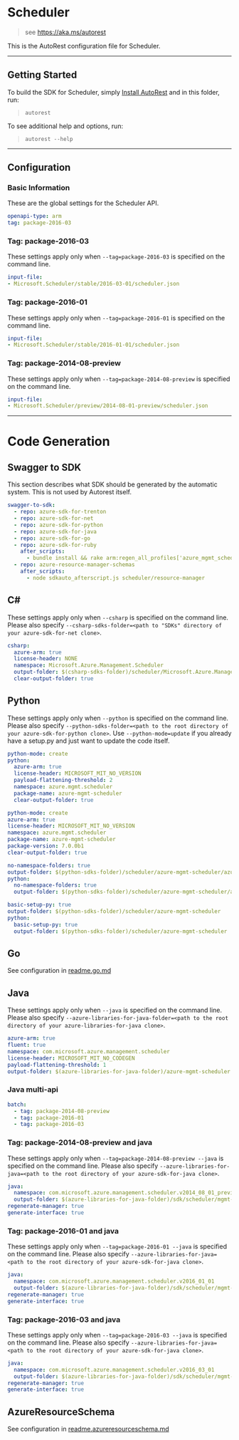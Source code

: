 # Scheduler

> see https://aka.ms/autorest

This is the AutoRest configuration file for Scheduler.



---
## Getting Started
To build the SDK for Scheduler, simply [Install AutoRest](https://aka.ms/autorest/install) and in this folder, run:

> `autorest`

To see additional help and options, run:

> `autorest --help`
---

## Configuration



### Basic Information
These are the global settings for the Scheduler API.

``` yaml
openapi-type: arm
tag: package-2016-03
```


### Tag: package-2016-03

These settings apply only when `--tag=package-2016-03` is specified on the command line.

``` yaml $(tag) == 'package-2016-03'
input-file:
- Microsoft.Scheduler/stable/2016-03-01/scheduler.json
```

### Tag: package-2016-01

These settings apply only when `--tag=package-2016-01` is specified on the command line.

``` yaml $(tag) == 'package-2016-01'
input-file:
- Microsoft.Scheduler/stable/2016-01-01/scheduler.json
```

### Tag: package-2014-08-preview

These settings apply only when `--tag=package-2014-08-preview` is specified on the command line.

``` yaml $(tag) == 'package-2014-08-preview'
input-file:
- Microsoft.Scheduler/preview/2014-08-01-preview/scheduler.json
```


---
# Code Generation


## Swagger to SDK

This section describes what SDK should be generated by the automatic system.
This is not used by Autorest itself.

``` yaml $(swagger-to-sdk)
swagger-to-sdk:
  - repo: azure-sdk-for-trenton
  - repo: azure-sdk-for-net
  - repo: azure-sdk-for-python
  - repo: azure-sdk-for-java
  - repo: azure-sdk-for-go
  - repo: azure-sdk-for-ruby
    after_scripts:
      - bundle install && rake arm:regen_all_profiles['azure_mgmt_scheduler']
  - repo: azure-resource-manager-schemas
    after_scripts:
      - node sdkauto_afterscript.js scheduler/resource-manager
```


## C#

These settings apply only when `--csharp` is specified on the command line.
Please also specify `--csharp-sdks-folder=<path to "SDKs" directory of your azure-sdk-for-net clone>`.

``` yaml $(csharp)
csharp:
  azure-arm: true
  license-header: NONE
  namespace: Microsoft.Azure.Management.Scheduler
  output-folder: $(csharp-sdks-folder)/scheduler/Microsoft.Azure.Management.Scheduler/src/Generated
  clear-output-folder: true
```

## Python

These settings apply only when `--python` is specified on the command line.
Please also specify `--python-sdks-folder=<path to the root directory of your azure-sdk-for-python clone>`.
Use `--python-mode=update` if you already have a setup.py and just want to update the code itself.

``` yaml $(python) && !$(track2)
python-mode: create
python:
  azure-arm: true
  license-header: MICROSOFT_MIT_NO_VERSION
  payload-flattening-threshold: 2
  namespace: azure.mgmt.scheduler
  package-name: azure-mgmt-scheduler
  clear-output-folder: true
```

``` yaml $(python) && $(track2)
python-mode: create
azure-arm: true
license-header: MICROSOFT_MIT_NO_VERSION
namespace: azure.mgmt.scheduler
package-name: azure-mgmt-scheduler
package-version: 7.0.0b1
clear-output-folder: true
```

``` yaml $(python) && $(python-mode) == 'update'
no-namespace-folders: true
output-folder: $(python-sdks-folder)/scheduler/azure-mgmt-scheduler/azure/mgmt/scheduler
python:
  no-namespace-folders: true
  output-folder: $(python-sdks-folder)/scheduler/azure-mgmt-scheduler/azure/mgmt/scheduler
```
``` yaml $(python) && $(python-mode) == 'create'
basic-setup-py: true
output-folder: $(python-sdks-folder)/scheduler/azure-mgmt-scheduler
python:
  basic-setup-py: true
  output-folder: $(python-sdks-folder)/scheduler/azure-mgmt-scheduler
```

## Go

See configuration in [readme.go.md](./readme.go.md)

## Java

These settings apply only when `--java` is specified on the command line.
Please also specify `--azure-libraries-for-java-folder=<path to the root directory of your azure-libraries-for-java clone>`.

``` yaml $(java)
azure-arm: true
fluent: true
namespace: com.microsoft.azure.management.scheduler
license-header: MICROSOFT_MIT_NO_CODEGEN
payload-flattening-threshold: 1
output-folder: $(azure-libraries-for-java-folder)/azure-mgmt-scheduler
```

### Java multi-api

``` yaml $(java) && $(multiapi)
batch:
  - tag: package-2014-08-preview
  - tag: package-2016-01
  - tag: package-2016-03
```

### Tag: package-2014-08-preview and java

These settings apply only when `--tag=package-2014-08-preview --java` is specified on the command line.
Please also specify `--azure-libraries-for-java=<path to the root directory of your azure-sdk-for-java clone>`.

``` yaml $(tag) == 'package-2014-08-preview' && $(java) && $(multiapi)
java:
  namespace: com.microsoft.azure.management.scheduler.v2014_08_01_preview
  output-folder: $(azure-libraries-for-java-folder)/sdk/scheduler/mgmt-v2014_08_01_preview
regenerate-manager: true
generate-interface: true
```

### Tag: package-2016-01 and java

These settings apply only when `--tag=package-2016-01 --java` is specified on the command line.
Please also specify `--azure-libraries-for-java=<path to the root directory of your azure-sdk-for-java clone>`.

``` yaml $(tag) == 'package-2016-01' && $(java) && $(multiapi)
java:
  namespace: com.microsoft.azure.management.scheduler.v2016_01_01
  output-folder: $(azure-libraries-for-java-folder)/sdk/scheduler/mgmt-v2016_01_01
regenerate-manager: true
generate-interface: true
```

### Tag: package-2016-03 and java

These settings apply only when `--tag=package-2016-03 --java` is specified on the command line.
Please also specify `--azure-libraries-for-java=<path to the root directory of your azure-sdk-for-java clone>`.

``` yaml $(tag) == 'package-2016-03' && $(java) && $(multiapi)
java:
  namespace: com.microsoft.azure.management.scheduler.v2016_03_01
  output-folder: $(azure-libraries-for-java-folder)/sdk/scheduler/mgmt-v2016_03_01
regenerate-manager: true
generate-interface: true
```



## AzureResourceSchema

See configuration in [readme.azureresourceschema.md](./readme.azureresourceschema.md)

